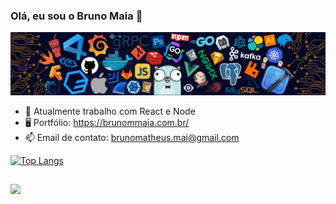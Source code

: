 
### Olá, eu sou o Bruno Maia 👋
<img src="https://github.com/BrunoMMaia/BrunoMMaia/blob/main/header_.png?raw=true">

- 🔭 Atualmente trabalho com React e Node
- 🖥 Portfólio: https://brunommaia.com.br/
- 📫 Email de contato: brunomatheus.mai@gmail.com

[![Top Langs](https://github-readme-stats.vercel.app/api/top-langs/?username=BrunoMMaia)](https://github.com/BrunoMMaia/github-readme-stats)

##
[<img src="https://img.shields.io/badge/linkedin-%230077B5.svg?&style=for-the-badge&logo=linkedin&logoColor=white" />](www.linkedin.com/in/bruno-matheus-maia-b7b152146)



